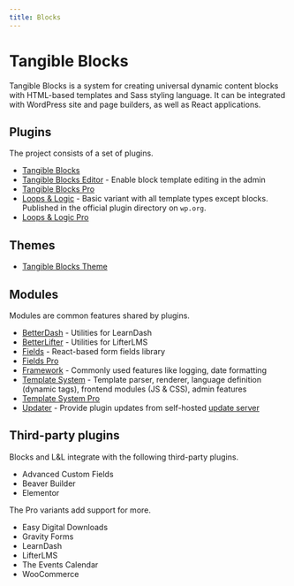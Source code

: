 ```yaml
---
title: Blocks
---
```

# Tangible Blocks

Tangible Blocks is a system for creating universal dynamic content blocks with HTML-based templates and Sass styling language. It can be integrated with WordPress site and page builders, as well as React applications.


## Plugins

The project consists of a set of plugins.

- [Tangible Blocks](https://github.com/tangibleinc/blocks)
- [Tangible Blocks Editor](https://github.com/tangibleinc/blocks-editor) - Enable block template editing in the admin
- [Tangible Blocks Pro](https://github.com/tangibleinc/blocks-pro)
- [Loops & Logic](https://github.com/tangibleinc/loops) - Basic variant with all template types except blocks. Published in the official plugin directory on `wp.org`.
- [Loops & Logic Pro](https://github.com/tangibleinc/loops-pro)

## Themes

- [Tangible Blocks Theme](https://github.com/tangibleinc/blocks-theme)

## Modules

Modules are common features shared by plugins.

- [BetterDash](https://github.com/tangibleinc/betterdash-module) - Utilities for LearnDash
- [BetterLifter](https://github.com/tangibleinc/betterlifter-module) - Utilities for LifterLMS
- [Fields](https://github.com/tangibleinc/fields) - React-based form fields library
- [Fields Pro](https://github.com/tangibleinc/fields-pro)
- [Framework](https://github.com/tangibleinc/framework) - Commonly used features like logging, date formatting
- [Template System](https://github.com/tangibleinc/template-system) - Template parser, renderer, language definition (dynamic tags), frontend modules (JS & CSS), admin features
- [Template System Pro](https://github.com/tangibleinc/template-system-pro)
- [Updater](https://github.com/tangibleinc/updater) - Provide plugin updates from self-hosted [update server](https://github.com/tangibleinc/update-server)

## Third-party plugins

Blocks and L&L integrate with the following third-party plugins.

- Advanced Custom Fields
- Beaver Builder
- Elementor

The Pro variants add support for more.

- Easy Digital Downloads
- Gravity Forms
- LearnDash
- LifterLMS
- The Events Calendar
- WooCommerce
